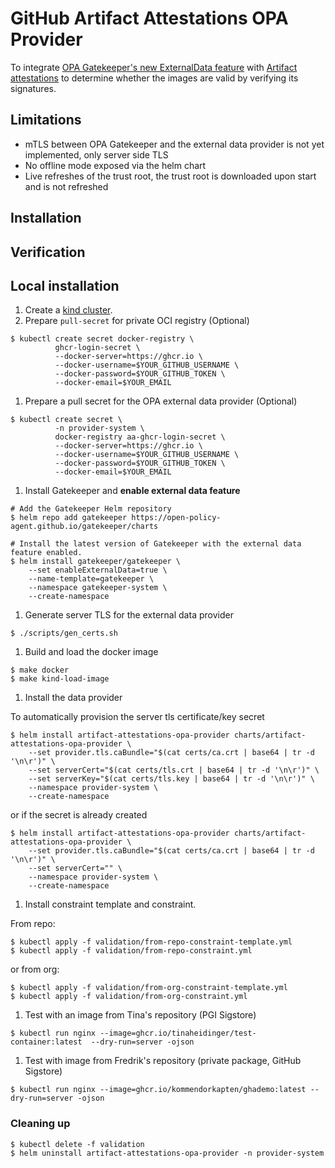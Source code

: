 # GitHub Artifact Attestations OPA Provider
To integrate [OPA Gatekeeper's new ExternalData
feature](https://open-policy-agent.github.io/gatekeeper/website/docs/externaldata)
with [Artifact attestations](https://github.com/actions/attest) to determine whether
the images are valid by verifying its signatures.

## Limitations

* mTLS between OPA Gatekeeper and the external data provider is not
  yet implemented, only server side TLS
* No offline mode exposed via the helm chart
* Live refreshes of the trust root, the trust root is downloaded upon
  start and is not refreshed

## Installation

## Verification

## Local installation

1. Create a [kind
   cluster](https://kind.sigs.k8s.io/docs/user/quick-start/).
1. Prepare `pull-secret` for private OCI registry (Optional)

```
$ kubectl create secret docker-registry \
          ghcr-login-secret \
          --docker-server=https://ghcr.io \
          --docker-username=$YOUR_GITHUB_USERNAME \
          --docker-password=$YOUR_GITHUB_TOKEN \
          --docker-email=$YOUR_EMAIL
```

1. Prepare a pull secret for the OPA external data provider (Optional)

```
$ kubectl create secret \
          -n provider-system \
          docker-registry aa-ghcr-login-secret \
          --docker-server=https://ghcr.io \
          --docker-username=$YOUR_GITHUB_USERNAME \
          --docker-password=$YOUR_GITHUB_TOKEN \
          --docker-email=$YOUR_EMAIL
```

1. Install Gatekeeper and **enable external data feature**

```
# Add the Gatekeeper Helm repository
$ helm repo add gatekeeper https://open-policy-agent.github.io/gatekeeper/charts

# Install the latest version of Gatekeeper with the external data feature enabled.
$ helm install gatekeeper/gatekeeper \
    --set enableExternalData=true \
    --name-template=gatekeeper \
    --namespace gatekeeper-system \
    --create-namespace
```

1. Generate server TLS for the external data provider

```
$ ./scripts/gen_certs.sh
```

1. Build and load the docker image

```
$ make docker
$ make kind-load-image
```

1. Install the data provider

To automatically provision the server tls certificate/key secret

```
$ helm install artifact-attestations-opa-provider charts/artifact-attestations-opa-provider \
    --set provider.tls.caBundle="$(cat certs/ca.crt | base64 | tr -d '\n\r')" \
    --set serverCert="$(cat certs/tls.crt | base64 | tr -d '\n\r')" \
    --set serverKey="$(cat certs/tls.key | base64 | tr -d '\n\r')" \
    --namespace provider-system \
    --create-namespace
```

or if the secret is already created

```
$ helm install artifact-attestations-opa-provider charts/artifact-attestations-opa-provider \
    --set provider.tls.caBundle="$(cat certs/ca.crt | base64 | tr -d '\n\r')" \
    --set serverCert="" \
    --namespace provider-system \
    --create-namespace
```

1. Install constraint template and constraint.

From repo:

```
$ kubectl apply -f validation/from-repo-constraint-template.yml
$ kubectl apply -f validation/from-repo-constraint.yml
```

or from org:

```
$ kubectl apply -f validation/from-org-constraint-template.yml
$ kubectl apply -f validation/from-org-constraint.yml
```

1. Test with an image from Tina's repository (PGI Sigstore)

```
$ kubectl run nginx --image=ghcr.io/tinaheidinger/test-container:latest  --dry-run=server -ojson
```

1. Test with image from Fredrik's repository (private package, GitHub
   Sigstore)

```
$ kubectl run nginx --image=ghcr.io/kommendorkapten/ghademo:latest --dry-run=server -ojson
```

### Cleaning up

```
$ kubectl delete -f validation
$ helm uninstall artifact-attestations-opa-provider -n provider-system
```
